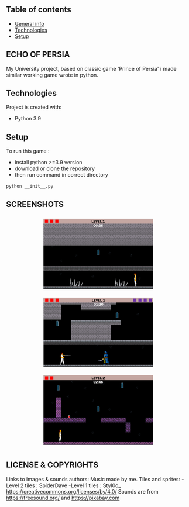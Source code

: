 ## Table of contents
* [General info](#general-info)
* [Technologies](#technologies)
* [Setup](#setup)

## ECHO OF PERSIA
My University project, based on classic game 'Prince of Persia' i made similar working game wrote in python.
	
## Technologies
Project is created with:
* Python 3.9
	
## Setup
To run this game :
* install python >=3.9 version
* download or clone the repository 
* then run command in correct directory
```
python __init__.py
```
## SCREENSHOTS
<p align="center">
  <img src="screenshots/z1.png"  width="300" style="margin: 10px;">
  <img src="screenshots/z2.png"  width="300" style="margin: 10px;">
  <img src="screenshots/z3.png"  width="300" style="margin: 10px;">
</p>


## LICENSE & COPYRIGHTS
Links to images & sounds authors:
Music made by me.
Tiles and sprites:
-Level 2 tiles : SpiderDave
-Level 1 tiles : Styl0o_
https://creativecommons.org/licenses/by/4.0/
Sounds are from https://freesound.org/ and https://pixabay.com


